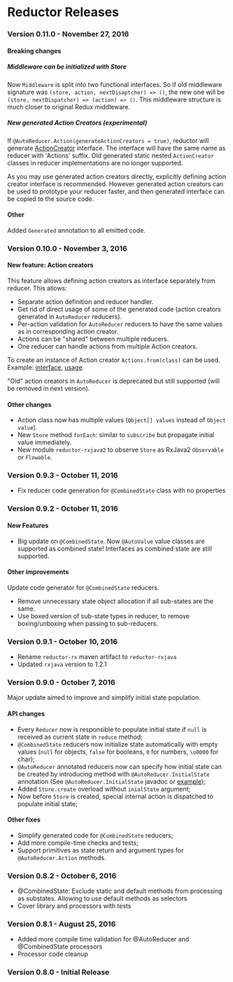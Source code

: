 # Reductor Releases #

### Version 0.11.0 - November 27, 2016

#### Breaking changes

##### Middleware can be initialized with Store

Now `Middleware` is split into two functional interfaces. 
So if old middleware signature was `(store, action, nextDisaptcher) => ()`,
the new one will be `(store, nextDispatcher) => (action) => ()`. 
This middleware structure is much closer to original Redux middleware.

##### New generated Action Creators (experimental)

If `@AutoReducer.Action(generateActionCreators = true)`, 
reductor will generate [ActionCreator](https://github.com/Yarikx/reductor#defining-action-creators) interface.
The interface will have the same name as reducer with 'Actions' suffix. 
Old generated static nested `ActionCreator` classes in reducer implementations are no longer supported.

As you may use generated action creators directly, explicitly defining action creator interface is recommended.
However generated action creators can be used to prototype your reducer faster, 
and then generated interface can be copied to the source code.

#### Other

Added `Generated` annotation to all emitted code.


### Version 0.10.0 - November 3, 2016

#### New feature: Action creators

This feature allows defining action creators as interface separately from reducer.
This allows:

 - Separate action definition and reducer handler.
 - Get rid of direct usage of some of the generated code (action creators generated in `AutoReducer` reducers).
 - Per-action validation for `AutoReducer` reducers to have the same values as in corresponding action creator. 
 - Actions can be "shared" between multiple reducers.
 - One reducer can handle actions from multiple Action creators.
 
To create an instance of Action creator `Actions.from(class)` can be used. 
Example: [interface](https://github.com/Yarikx/reductor/blob/master/example/src/main/java/com/yheriatovych/reductor/example/reductor/notelist/NotesActions.java),
   [usage](https://github.com/Yarikx/reductor/blob/master/example/src/main/java/com/yheriatovych/reductor/example/MainActivity.java#L34).
   
"Old" action creators in `AutoReducer` is deprecated but still supported (will be removed in next version).

#### Other changes
 - Action class now has multiple values (`Object[] values` instead of `Object value`).
 - New `Store` method `forEach`: similar to `subscribe` but propagate initial value immediately. 
 - New module `reductor-rxjava2` to observe `Store` as RxJava2 `Observable` or `Flowable`.


### Version 0.9.3 - October 11, 2016
  - Fix reducer code generation for `@CombinedState` class with no properties 

### Version 0.9.2 - October 11, 2016

#### New Features
  - Big update on `@CombinedState`. 
  Now `@AutoValue` value classes are supported as combined state!
  Interfaces as combined state are still supported.
  
#### Other improvements
Update code generator for `@CombinedState` reducers. 
  - Remove unnecessary state object allocation if all sub-states are the same.
  - Use boxed version of sub-state types in reducer, to remove boxing/unboxing when passing to sub-reducers.

### Version 0.9.1 - October 10, 2016
  - Rename `reductor-rx` maven artifact to `reductor-rxjava`
  - Updated `rxjava` version to 1.2.1

### Version 0.9.0 - October 7, 2016
Major update aimed to improve and simplify initial state population.

#### API changes
  - Every `Reducer` now is responsible to populate initial state if `null` is received as current state in `reduce` method;
  - `@CombinedState` reducers now initialize state automatically with empty values (`null` for objects, `false` for booleans, `0` for numbers, `\u0000` for char);
  - `@AutoReducer` annotated reducers now can specify how initial state can be created
  by introducing method with `@AutoReducer.InitialState` annotation (See `@AutoReducer.InitialState` javadoc or [example](https://github.com/Yarikx/reductor/blob/master/example/src/main/java/com/yheriatovych/reductor/example/reducers/NotesListReducer.java#L17));
  - Added `Store.create` overload without `inialState` argument;
  - Now before `Store` is created, special internal action is dispatched to populate initial state;
  
#### Other fixes
  - Simplify generated code for `@CombinedState` reducers;
  - Add more compile-time checks and tests;
  - Support primitives as state return and argument types for `@AutoReducer.Action` methods.
  
### Version 0.8.2 - October 6, 2016
  - @CombinedState: Exclude static and default methods from processing as substates. 
  Allowing to use default methods as selectors 
  - Cover library and processors with tests

### Version 0.8.1 - August 25, 2016
  - Added more compile time validation for @AutoReducer and @CombinedState processors
  - Processor code cleanup

### Version 0.8.0 - Initial Release